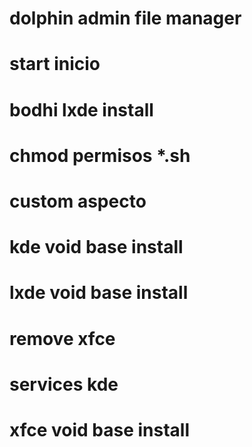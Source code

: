 # dolphin admin file manager
# start inicio
# bodhi lxde install
# chmod permisos *.sh
# custom aspecto
# kde void base install
# lxde void base install
# remove xfce
# services kde
# xfce void base install

